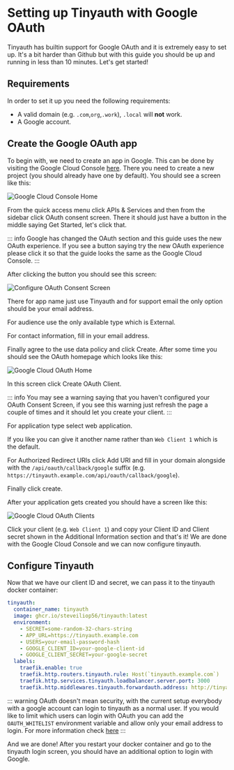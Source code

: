 # Setting up Tinyauth with Google OAuth

Tinyauth has builtin support for Google OAuth and it is extremely easy to set up. It's a bit harder than Github but with this guide you should be up and running in less than 10 minutes. Let's get started!

## Requirements

In order to set it up you need the following requirements:

- A valid domain (e.g. `.com`,`org`,`.work`), `.local` will **not** work.
- A Google account.

## Create the Google OAuth app

To begin with, we need to create an app in Google. This can be done by visiting the Google Cloud Console [here](https://console.cloud.google.com/). There you need to create a new project (you should already have one by default). You should see a screen like this:

![Google Cloud Console Home](/screenshots/google-cloud-home.png)

From the quick access menu click APIs & Services and then from the sidebar click OAuth consent screen. There it should just have a button in the middle saying Get Started, let's click that.

::: info
Google has changed the OAuth section and this guide uses the new OAuth experience. If you see a button saying try the new OAuth experience please click it so that the guide looks the same as the Google Cloud Console.
:::

After clicking the button you should see this screen:

![Configure OAuth Consent Screen](/screenshots/google-cloud-oauth-configure.png)

There for app name just use Tinyauth and for support email the only option should be your email address.

For audience use the only available type which is External.

For contact information, fill in your email address.

Finally agree to the use data policy and click Create. After some time you should see the OAuth homepage which looks like this:

![Google Cloud OAuth Home](/screenshots/google-cloud-oauth-home.png)

In this screen click Create OAuth Client.

::: info
You may see a warning saying that you haven't configured your OAuth Consent Screen, if you see this warning just refresh the page a couple of times and it should let you create your client.
:::

For application type select web application.

If you like you can give it another name rather than `Web Client 1` which is the default.

For Authorized Redirect URIs click Add URI and fill in your domain alongside with the `/api/oauth/callback/google` suffix (e.g. `https://tinyauth.example.com/api/oauth/callback/google`).

Finally click create.

After your application gets created you should have a screen like this:

![Google Cloud OAuth Clients](/screenshots/google-cloud-oauth-created.png)

Click your client (e.g. `Web Client 1`) and copy your Client ID and Client secret shown in the Additional Information section and that's it! We are done with the Google Cloud Console and we can now configure tinyauth.

## Configure Tinyauth

Now that we have our client ID and secret, we can pass it to the tinyauth docker container:

```yaml
tinyauth:
  container_name: tinyauth
  image: ghcr.io/steveiliop56/tinyauth:latest
  environment:
    - SECRET=some-random-32-chars-string
    - APP_URL=https://tinyauth.example.com
    - USERS=your-email-password-hash
    - GOOGLE_CLIENT_ID=your-google-client-id
    - GOOGLE_CLIENT_SECRET=your-google-secret
  labels:
    traefik.enable: true
    traefik.http.routers.tinyauth.rule: Host(`tinyauth.example.com`)
    traefik.http.services.tinyauth.loadbalancer.server.port: 3000
    traefik.http.middlewares.tinyauth.forwardauth.address: http://tinyauth:3000/api/auth
```

::: warning
OAuth doesn't mean security, with the current setup everybody with a google account can login to tinyauth as a normal user. If you would like to limit which users can login with OAuth you can add the `OAUTH_WHITELIST` environment variable and allow only your email address to login. For more information check [here](../reference/configuration.md)
:::

And we are done! After you restart your docker container and go to the tinyauth login screen, you should have an additional option to login with Google.
